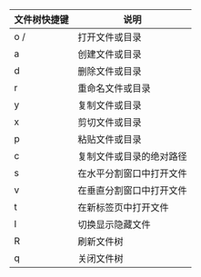 

| 文件树快捷键 | 说明                     |
|--------------|--------------------------|
| o /<CR>      | 打开文件或目录           |
| a            | 创建文件或目录           |
| d            | 删除文件或目录           |
| r            | 重命名文件或目录         |
| y            | 复制文件或目录           |
| x            | 剪切文件或目录           |
| p            | 粘贴文件或目录           |
| c            | 复制文件或目录的绝对路径 |
| s            | 在水平分割窗口中打开文件 |
| v            | 在垂直分割窗口中打开文件 |
| t            | 在新标签页中打开文件     |
| I            | 切换显示隐藏文件         |
| R            | 刷新文件树               |
| q            | 关闭文件树               |



